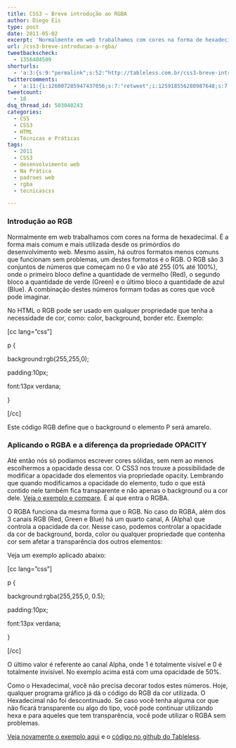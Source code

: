 ```yaml
---
title: CSS3 – Breve introdução ao RGBA
author: Diego Eis
type: post
date: 2011-05-02
excerpt: 'Normalmente em web trabalhamos com cores na forma de hexadecimal. Agora o RGBA nos permite que você aplique em uma determinada cor transparência. '
url: /css3-breve-introducao-a-rgba/
tweetbackscheck:
  - 1356404509
shorturls:
  - 'a:3:{s:9:"permalink";s:52:"http://tableless.com.br/css3-breve-introducao-a-rgba";s:7:"tinyurl";s:26:"http://tinyurl.com/3mbg5e6";s:4:"isgd";s:19:"http://is.gd/R9fE7a";}'
twittercomments:
  - 'a:11:{i:126007285947437056;s:7:"retweet";i:125918556280987648;s:7:"retweet";i:151734836422381568;s:7:"retweet";i:153886273864613888;s:7:"retweet";i:151742617695174657;s:7:"retweet";i:151735554004877313;s:7:"retweet";i:151734970220675073;s:7:"retweet";i:151734887655809024;s:7:"retweet";i:161627565944078336;s:7:"retweet";i:161626587282935809;s:7:"retweet";i:161626465887191040;s:7:"retweet";}'
tweetcount:
  - 18
dsq_thread_id: 503040243
categories:
  - CSS
  - CSS3
  - HTML
  - Técnicas e Práticas
tags:
  - 2011
  - CSS3
  - desenvolvimento web
  - Na Prática
  - padroes web
  - rgba
  - tecnicascss

---
```

### Introdução ao RGB

Normalmente em web trabalhamos com cores na forma de hexadecimal. É a forma mais comum e mais utilizada desde os primórdios do desenvolvimento web. Mesmo assim, há outros formatos menos comuns que funcionam sem problemas, um destes formatos é o RGB. O RGB são 3 conjuntos de números que começam no 0 e vão até 255 (0% até 100%), onde o primeiro bloco define a quantidade de vermelho (Red), o segundo bloco a quantidade de verde (Green) e o último bloco a quantidade de azul (Blue). A combinação destes números formam todas as cores que você pode imaginar.

No HTML o RGB pode ser usado em qualquer propriedade que tenha a necessidade de cor, como: color, background, border etc. Exemplo:
  
[cc lang=&#8221;css&#8221;]
	  
p {
		  
background:rgb(255,255,0);
		  
padding:10px;
		  
font:13px verdana;
	  
}
  
[/cc]

Este código RGB define que o background o elemento P será amarelo.

### Aplicando o RGBA e a diferença da propriedade OPACITY

Até então nós só podíamos escrever cores sólidas, sem nem ao menos escolhermos a opacidade dessa cor. O CSS3 nos trouxe a possibilidade de modificar a opacidade dos elementos via propriedade opacity. Lembrando que quando modificamos a opacidade do elemento, tudo o que está contido nele também fica transparente e não apenas o background ou a cor dele. [Veja o exemplo e compare][1]. É aí que entra o RGBA. 

O RGBA funciona da mesma forma que o RGB. No caso do RGBA, além dos 3 canais RGB (Red, Green e Blue) há um quarto canal, A (Alpha) que controla a opacidade da cor. Nesse caso, podemos controlar a opacidade da cor de background, borda, color ou qualquer propriedade que contenha cor sem afetar a transparência dos outros elementos:

Veja um exemplo aplicado abaixo:

[cc lang=&#8221;css&#8221;]
	  
p {
		  
background:rgba(255,255,0, 0.5);
		  
padding:10px;
		  
font:13px verdana;
	  
}
  
[/cc]

O último valor é referente ao canal Alpha, onde 1 é totalmente visível e 0 é totalmente invisível. No exemplo acima está com uma opacidade de 50%. 

Como o Hexadecimal, você não precisa decorar todos estes números. Hoje, qualquer programa gráfico já dá o código do RGB da cor utilizada. O Hexadecimal não foi descontinuado. Se caso você tenha alguma cor que não ficará transparente ou algo do tipo, você pode continuar utilizando hexa e para aqueles que tem transparência, você pode utilizar o RGBA sem problemas.

[Veja novamente o exemplo aqui][1] e o [código no github do Tableless][2].

 [1]: http://tableless.github.com/exemplos/rgba/ "Teste de RGBA"
 [2]: https://github.com/tableless/exemplos/tree/gh-pages/rgba "Código no Github"